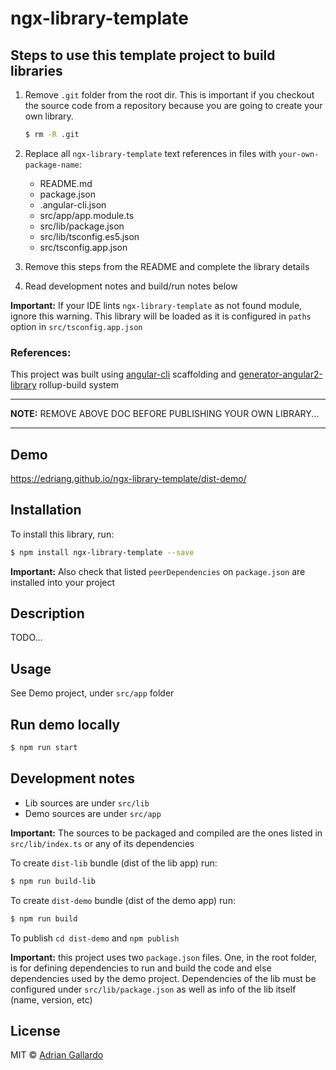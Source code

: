 # ngx-library-template


## Steps to use this template project to build libraries

1.  Remove `.git` folder from the root dir. This is important if you checkout the source code from a repository because you are going to create your own library.

    ```bash
    $ rm -R .git
    ```

2.  Replace all `ngx-library-template` text references in files with `your-own-package-name`:
    - README.md
    - package.json
    - .angular-cli.json
    - src/app/app.module.ts
    - src/lib/package.json
    - src/lib/tsconfig.es5.json
    - src/tsconfig.app.json

3.  Remove this steps from the README and complete the library details

4.  Read development notes and build/run notes below

**Important:** If your IDE lints `ngx-library-template` as not found module, ignore this warning.
This library will be loaded as it is configured in `paths` option in `src/tsconfig.app.json`


### References:

This project was built using [angular-cli](https://cli.angular.io/) scaffolding and [generator-angular2-library](https://github.com/jvandemo/generator-angular2-library) rollup-build system


********************************************************************************
**NOTE:** REMOVE ABOVE DOC BEFORE PUBLISHING YOUR OWN LIBRARY...
********************************************************************************



## Demo

https://edriang.github.io/ngx-library-template/dist-demo/


## Installation

To install this library, run:

```bash
$ npm install ngx-library-template --save
```

**Important:** Also check that listed `peerDependencies` on `package.json` are installed into your project

## Description

TODO...


## Usage

See Demo project, under `src/app` folder


## Run demo locally

```bash
$ npm run start
```


## Development notes

- Lib sources are under `src/lib`
- Demo sources are under `src/app`

**Important:** The sources to be packaged and compiled are the ones listed in `src/lib/index.ts` or any of its dependencies


To create `dist-lib` bundle (dist of the lib app) run:

```bash
$ npm run build-lib
```

To create `dist-demo` bundle (dist of the demo app) run:

```bash
$ npm run build
```


To publish `cd dist-demo` and `npm publish`


**Important:** this project uses two `package.json` files. One, in the root folder, is for defining dependencies to run and build the code and else dependencies used by the demo project. Dependencies of the lib must be configured under `src/lib/package.json` as well as info of the lib itself (name, version, etc)



## License

MIT © [Adrian Gallardo](mailto:agallardo@clarika.com.ar)

